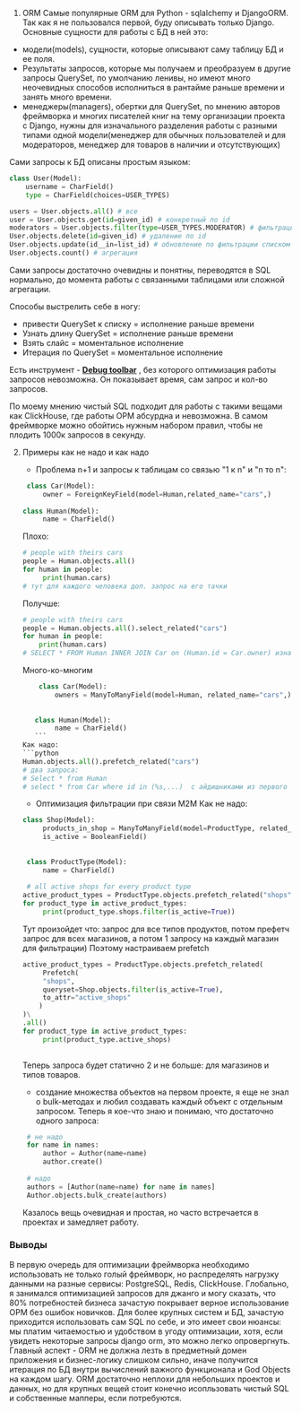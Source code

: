 1. ORM 
Самые популярные ORM для Python - sqlalchemy и DjangoORM. Так как я не пользовался первой, буду описывать только
Django. 
Основные сущности для работы с БД в ней это: 
- модели(models), сущности, которые описывают саму таблицу БД и ее поля.
- Результаты запросов, которые мы получаем и преобразуем в другие запросы QuerySet, по умолчанию ленивы, 
но имеют много неочевидных способов исполниться в рантайме раньше времени и занять много времени.
- менеджеры(managers), обертки для QuerySet, по мнению авторов фреймворка и многих писателей книг на тему организации
проекта с Django, нужны для изначального разделения работы с разными типами одной модели(менеджер для обычных пользователей
и для модераторов, менеджер для товаров в наличии и отсутствующих)

Сами запросы к БД описаны простым языком:
```python
class User(Model):
    username = CharField()
    type = CharField(choices=USER_TYPES)

users = User.objects.all() # все 
user = User.objects.get(id=given_id) # конкретный по id
moderators = User.objects.filter(type=USER_TYPES.MODERATOR) # фильтрация
User.objects.delete(id=given_id) # удаление по id
User.objects.update(id__in=list_id) # обновление по фильтрации списком
User.objects.count() # агрегация
```
Сами запросы достаточно очевидны и понятны, переводятся в SQL нормально, до момента работы с связанными таблицами
или сложной агрегации.

Способы выстрелить себе в ногу:
- привести QuerySet к списку = исполнение раньше времени
- Узнать длину QuerySet = исполнение раньше времени
- Взять слайс = моментальное исполнение
- Итерация по QuerySet = моментальное исполнение

Есть инструмент - **[Debug toolbar](https://django-debug-toolbar.readthedocs.io/en/latest/)** , без которого 
оптимизация работы запросов невозможна. Он показывает время, сам запрос и кол-во запросов.

По моему мнению чистый SQL подходит для работы с такими вещами как ClickHouse, где работы ОРМ абсурдна и невозможна.
В самом фреймворке можно обойтись нужным набором правил, чтобы не плодить 1000к запросов в секунду.


2. Примеры как не надо и как надо
    - Проблема n+1 и запросы к таблицам со связью "1 к n" и "n то n":
   
   ```python
    class Car(Model):
        owner = ForeignKeyField(model=Human,related_name="cars",)
       
   class Human(Model):
        name = CharField()
   ```
   Плохо:
   ```python
   # people with theirs cars
   people = Human.objects.all()
   for human in people:
        print(human.cars)
   # тут для каждого человека доп. запрос на его тачки
   
    ```
    Получше:
    ```python
   # people with theirs cars
   people = Human.objects.all().select_related("cars")
   for human in people:
        print(human.cars)
   # SELECT * FROM Human INNER JOIN Car on (Human.id = Car.owner) изначально и никаких доп.запросов
    ```
    Много-ко-многим
    ```python
        class Car(Model):
            owners = ManyToManyField(model=Human, related_name="cars",)
            
                
       class Human(Model):
            name = CharField()
       ```
   Как надо:
   ```python
    Human.objects.all().prefetch_related("cars") 
   # два запроса:
   # Select * from Human
   # select * from Car where id in (%s,...)  с айдишниками из первого запроса
    ```
   - Оптимизация фильтрации при связи M2M
   Как не надо:
   ```python
   class Shop(Model):
        products_in_shop = ManyToManyField(model=ProductType, related_name="shops",)
        is_active = BooleanField()
            
                
    class ProductType(Model):
        name = CharField()
    
    # all active shops for every product type
   active_product_types = ProductType.objects.prefetch_related("shops").all()
   for product_type in active_product_types:
        print(product_type.shops.filter(is_active=True))
   
   
    ```
   Тут произойдет что: запрос для все типов продуктов, потом префетч запрос для всех магазинов, а потом 1 запросу
на каждый магазин для фильтрации)
Поэтому настраиваем prefetch
    ```python
    active_product_types = ProductType.objects.prefetch_related(
         Prefetch(
         "shops",
         queryset=Shop.objects.filter(is_active=True),
         to_attr="active_shops"
        )
    )\
    .all()
    for product_type in active_product_types:
         print(product_type.active_shops)
     
    ```
   Теперь запроса будет статично 2 и не больше: для магазинов и типов товаров.
   - создание множества объектов
   на первом проекте, я еще не знал о bulk-методах и любил создавать каждый объект с отдельным запросом.
   Теперь я кое-что знаю и понимаю, что достаточно одного запроса:
   ```python
    # не надо
    for name in names:
        author = Author(name=name)
        author.create()
    
    # надо 
    authors = [Author(name=name) for name in names]
    Author.objects.bulk_create(authors)
    ```
    Казалось вещь очевидная и простая, но часто встречается в проектах и замедляет работу.

### Выводы

В первую очередь для оптимизации фреймворка необходимо использовать не только голый фреймворк, но распределять
нагрузку данными на разные сервисы: PostgreSQL, Redis, ClickHouse. 
Глобально, я занимался оптимизацией запросов для джанго и могу сказать, что 80% потребностей бизнеса зачастую
покрывает верное использование ОРМ без ошибок новичков. Для более крупных систем и БД, зачастую приходится 
использовать сам SQL по себе, и это имеет свои нюансы: мы платим читаемостью и удобством в угоду оптимизации,
хотя, если увидеть некоторые запросы django orm, это можно легко опровергнуть.
Главный аспект - ORM не должна лезть в предметный домен приложения и бизнес-логику слишком сильно,
 иначе получится итерация по БД внутри вычислений важного функционала и God Objects на каждом шагу.
ORM достаточно неплохи для небольших проектов и данных, но для крупных вещей стоит конечно исопльзовать чистый
SQL и собственные мапперы, если потребуются.